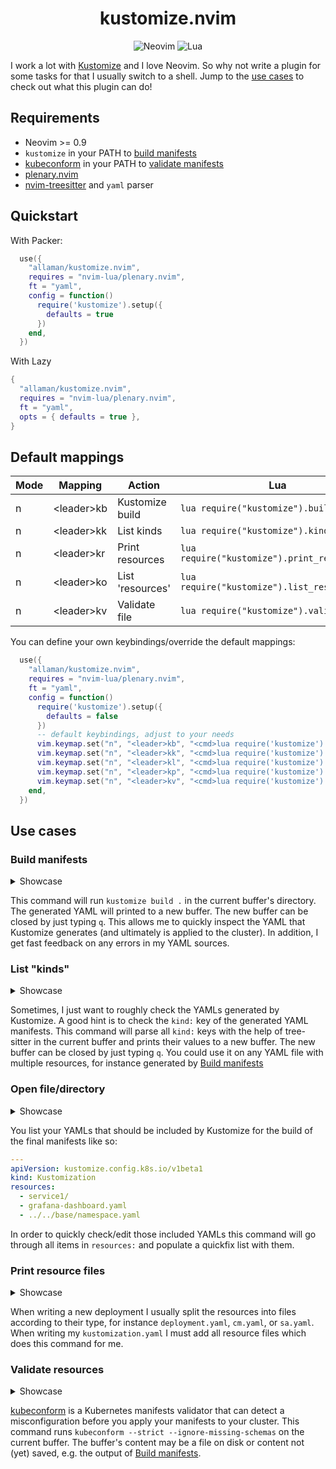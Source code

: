 <h1 align="center">kustomize.nvim</h1>

<div align="center">
  <p>
    <img src="https://img.shields.io/badge/NeoVim-%2357A143.svg?&style=for-the-badge&logo=neovim&logoColor=white" alt="Neovim"/>
    <img src="https://img.shields.io/badge/lua-%232C2D72.svg?style=for-the-badge&logo=lua&logoColor=white" alt="Lua"/>
  </p>
</div>

I work a lot with [Kustomize](https://kustomize.io/) and I love Neovim. So why not write a plugin for some tasks for that I usually switch to a shell.
Jump to the [use cases](#use-cases) to check out what this plugin can do!

## Requirements

- Neovim >= 0.9
- `kustomize` in your PATH to [build manifests](#build-manifests)
- [kubeconform](https://github.com/yannh/kubeconform) in your PATH to [validate manifests](#validate-resources)
- [plenary.nvim](https://github.com/nvim-lua/plenary.nvim)
- [nvim-treesitter](https://github.com/nvim-treesitter/nvim-treesitter) and `yaml` parser

## Quickstart

With Packer:

```lua
  use({
    "allaman/kustomize.nvim",
    requires = "nvim-lua/plenary.nvim",
    ft = "yaml",
    config = function()
      require('kustomize').setup({
        defaults = true
      })
    end,
  })
```

With Lazy

```lua
{
  "allaman/kustomize.nvim",
  requires = "nvim-lua/plenary.nvim",
  ft = "yaml",
  opts = { defaults = true },
}
```

## Default mappings

| Mode | Mapping      | Action           | Lua                                          | Command                    |
| ---- | ------------ | ---------------- | -------------------------------------------- | -------------------------- |
| n    | \<leader\>kb | Kustomize build  | `lua require("kustomize").build()`           | `:KustomizeBuild`          |
| n    | \<leader\>kk | List kinds       | `lua require("kustomize").kinds()`           | `:KustomizeListKinds`      |
| n    | \<leader\>kr | Print resources  | `lua require("kustomize").print_resources()` | `:KustomizePrintResources` |
| n    | \<leader\>ko | List 'resources' | `lua require("kustomize").list_resources()`  | `:KustomizeListResources`  |
| n    | \<leader\>kv | Validate file    | `lua require("kustomize").validate()`        | `:KustomizeValidate`       |

You can define your own keybindings/override the default mappings:

```lua
  use({
    "allaman/kustomize.nvim",
    requires = "nvim-lua/plenary.nvim",
    ft = "yaml",
    config = function()
      require('kustomize').setup({
        defaults = false
      })
      -- default keybindings, adjust to your needs
      vim.keymap.set("n", "<leader>kb", "<cmd>lua require('kustomize').build()<cr>", { noremap = true })
      vim.keymap.set("n", "<leader>kk", "<cmd>lua require('kustomize').kinds()<cr>", { noremap = true })
      vim.keymap.set("n", "<leader>kl", "<cmd>lua require('kustomize').list_resources()<cr>", { noremap = true })
      vim.keymap.set("n", "<leader>kp", "<cmd>lua require('kustomize').print_resources()<cr>", { noremap = true })
      vim.keymap.set("n", "<leader>kv", "<cmd>lua require('kustomize').validate()<cr>", { noremap = true })
    end,
  })
```

## Use cases

### Build manifests

<details>
<summary>Showcase</summary

![kustomize.nvim-build.gif](https://s1.gifyu.com/images/kustomize.nvim-build.gif)

</details>

This command will run `kustomize build .` in the current buffer's directory. The generated YAML will printed to a new buffer. The new buffer can be closed by just typing `q`.
This allows me to quickly inspect the YAML that Kustomize generates (and ultimately is applied to the cluster). In addition, I get fast feedback on any errors in my YAML sources.

### List "kinds"

<details>
<summary>Showcase</summary

![kustomize.nvim-kinds.gif](https://s4.gifyu.com/images/kustomize.nvim-kinds.gif)

</details>

Sometimes, I just want to roughly check the YAMLs generated by Kustomize. A good hint is to check the `kind:` key of the generated YAML manifests. This command will parse all `kind:` keys with the help of tree-sitter in the current buffer and prints their values to a new buffer. The new buffer can be closed by just typing `q`. You could use it on any YAML file with multiple resources, for instance generated by [Build manifests](#build-manifests)

### Open file/directory

<details>
<summary>Showcase</summary

TODO: update gif to illustrate new quickfix list feature
![kustomize.nvim-open.gif](https://s4.gifyu.com/images/kustomize.nvim-open.gif)

</details>

You list your YAMLs that should be included by Kustomize for the build of the final manifests like so:

```yaml
---
apiVersion: kustomize.config.k8s.io/v1beta1
kind: Kustomization
resources:
  - service1/
  - grafana-dashboard.yaml
  - ../../base/namespace.yaml
```

In order to quickly check/edit those included YAMLs this command will go through all items in `resources:` and populate a quickfix list with them.

### Print resource files

<details>
<summary>Showcase</summary

[![kustomize.nvim-resources.gif](https://s4.gifyu.com/images/kustomize.nvim-resources.gif)](https://gifyu.com/image/ShTyF)

</details>

When writing a new deployment I usually split the resources into files according to their type, for instance `deployment.yaml`, `cm.yaml`, or `sa.yaml`. When writing my `kustomization.yaml` I must add all resource files which does this command for me.

### Validate resources

<details>
<summary>Showcase</summary

[![kustomize.nvim-validate.gif](https://s1.gifyu.com/images/kustomize.nvim-validate.gif)](https://gifyu.com/image/ShQmx)

</details>

[kubeconform](https://github.com/yannh/kubeconform) is a Kubernetes manifests validator that can detect a misconfiguration before you apply your manifests to your cluster. This command runs `kubeconform --strict --ignore-missing-schemas` on the current buffer. The buffer's content may be a file on disk or content not (yet) saved, e.g. the output of [Build manifests](#build-manifests).
